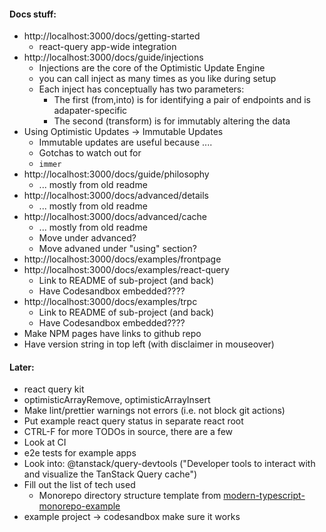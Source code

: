 #### Docs stuff:

- http://localhost:3000/docs/getting-started
  - react-query app-wide integration
- http://localhost:3000/docs/guide/injections
  - Injections are the core of the Optimistic Update Engine
  - you can call inject as many times as you like during setup
  - Each inject has conceptually has two parameters:
    - The first (from,into) is for identifying a pair of endpoints and is adapater-specific
    - The second (transform) is for immutably altering the data
- Using Optimistic Updates -> Immutable Updates
  - Immutable updates are useful because ....
  - Gotchas to watch out for
  - `immer`
- http://localhost:3000/docs/guide/philosophy
  - ... mostly from old readme
- http://localhost:3000/docs/advanced/details
  - ... mostly from old readme
- http://localhost:3000/docs/advanced/cache
  - ... mostly from old readme
  - Move under advanced?
  - Move advaned under "using" section?
- http://localhost:3000/docs/examples/frontpage
- http://localhost:3000/docs/examples/react-query
  - Link to README of sub-project (and back)
  - Have Codesandbox embedded????
- http://localhost:3000/docs/examples/trpc
  - Link to README of sub-project (and back)
  - Have Codesandbox embedded????
- Make NPM pages have links to github repo
- Have version string in top left (with disclaimer in mouseover)

#### Later:

- react query kit
- optimisticArrayRemove, optimisticArrayInsert
- Make lint/prettier warnings not errors (i.e. not block git actions)
- Put example react query status in separate react root
- CTRL-F for more TODOs in source, there are a few
- Look at CI
- e2e tests for example apps
- Look into: @tanstack/query-devtools ("Developer tools to interact with and visualize the TanStack Query cache")
- Fill out the list of tech used
  - Monorepo directory structure template from [modern-typescript-monorepo-example](https://github.com/bakeruk/modern-typescript-monorepo-example)
- example project -> codesandbox make sure it works
